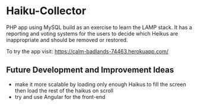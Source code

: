# Haiku-Collector

PHP app using MySQL build as an exercise to learn the LAMP stack.
It has a reporting and voting systems for the users to decide which Heikus are inappropriate and should be removed or restored.

To try the app visit:
https://calm-badlands-74463.herokuapp.com/

## Future Development and Improvement Ideas

- make it more scalable by loading only enough Haikus to fill the screen then load the rest of the haikus on scroll
- try and use Angular for the front-end